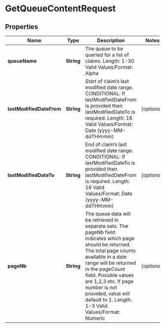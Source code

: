 

# GetQueueContentRequest

## Properties

Name | Type | Description | Notes
------------ | ------------- | ------------- | -------------
**queueName** | **String** | The queue to be queried for a list of claims.   Length: 1-30   Valid Values/Format: Alpha | 
**lastModifiedDateFrom** | **String** | Start of claim’s last modified date range.   CONDITIONAL: If lastModifiedDateFrom is provided then lastModifiedDateTo is required.   Length: 16   Valid Values/Format: Date (yyyy-MM-ddTHH:mm) |  [optional]
**lastModifiedDateTo** | **String** | End of claim’s last modified date range.   CONDITIONAL: If lastModifiedDateTo is provided then lastModifiedDateFrom is required.   Length: 16   Valid Values/Format: Date (yyyy-MM-ddTHH:mm) |  [optional]
**pageNb** | **String** | The queue data will be retrieved in separate sets.  The pageNb field indicates which page should be returned.  The total page counts available in a date range will be returned in the pageCount field. Possible values are 1,2,3 etc. If page number is not provided, value will default to 1.   Length: 1-3   Valid Values/Format: Numeric |  [optional]



